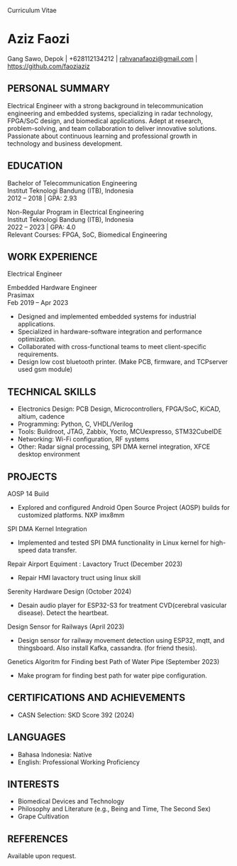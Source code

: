Curriculum Vitae

# Aziz Faozi
Gang Sawo, Depok | +628112134212 | rahvanafaozi@gmail.com | https://github.com/faoziaziz

PERSONAL SUMMARY
-------------------------------------------------------------------------------
Electrical Engineer with a strong background in telecommunication engineering and embedded systems, specializing in radar technology, FPGA/SoC design, and biomedical applications. Adept at research, problem-solving, and team collaboration to deliver innovative solutions. Passionate about continuous learning and professional growth in technology and business development.


EDUCATION
-------------------------------------------------------------------------------
Bachelor of Telecommunication Engineering  
Institut Teknologi Bandung (ITB), Indonesia  
2012 – 2018 | GPA: 2.93

Non-Regular Program in Electrical Engineering  
Institut Teknologi Bandung (ITB), Indonesia  
2022 – 2023 | GPA: 4.0  
Relevant Courses: FPGA, SoC, Biomedical Engineering


WORK EXPERIENCE
-------------------------------------------------------------------------------
Electrical Engineer  

Embedded Hardware Engineer  
Prasimax  
Feb 2019 – Apr 2023  
- Designed and implemented embedded systems for industrial applications.  
- Specialized in hardware-software integration and performance optimization.  
- Collaborated with cross-functional teams to meet client-specific requirements.
- Design low cost bluetooth printer. (Make PCB, firmware, and TCPserver used gsm module)

TECHNICAL SKILLS
-------------------------------------------------------------------------------
- Electronics Design: PCB Design, Microcontrollers, FPGA/SoC, KiCAD, altium, cadence
- Programming: Python, C, VHDL/Verilog  
- Tools: Buildroot, JTAG, Zabbix, Yocto, MCUexpresso, STM32CubeIDE 
- Networking: Wi-Fi configuration, RF systems
- Other: Radar signal processing, SPI DMA kernel integration, XFCE desktop environment

PROJECTS
-------------------------------------------------------------------------------

AOSP 14 Build  
- Explored and configured Android Open Source Project (AOSP) builds for customized platforms. NXP imx8mm

SPI DMA Kernel Integration  
- Implemented and tested SPI DMA functionality in Linux kernel for high-speed data transfer.

Repair Airport Equiment : Lavactory Truct (December 2023)
- Repair HMI lavactory truct using linux skill

Serenity Hardware Design (October 2024)
- Desain audio player for ESP32-S3 for treatment CVD(cerebral vasicular disease). Detect the heartbeat.

Design Sensor for Railways (April 2023) 
- Design sensor for railway movement detection using ESP32, mqtt, and thingsboard. Also install Kafka, cassandra. (for friend thesis).

Genetics Algoritm for Finding best Path of Water Pipe (September 2023)
- Make program for finding best path for water pipe configuration.

CERTIFICATIONS AND ACHIEVEMENTS
-------------------------------------------------------------------------------
- CASN Selection: SKD Score 392 (2024)  

LANGUAGES
-------------------------------------------------------------------------------
- Bahasa Indonesia: Native  
- English: Professional Working Proficiency



INTERESTS
-------------------------------------------------------------------------------
- Biomedical Devices and Technology  
- Philosophy and Literature (e.g., Being and Time, The Second Sex)  
- Grape Cultivation



REFERENCES
-------------------------------------------------------------------------------
Available upon request.
